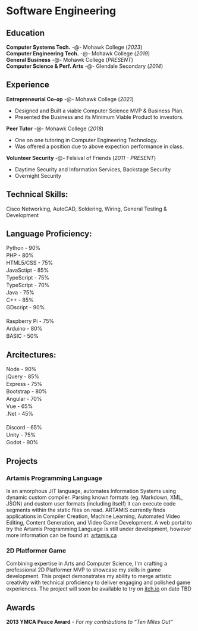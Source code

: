 <link rel="stylesheet" href="https://www.w3schools.com/w3css/4/w3.css">
<style> .bar { margin-bottom: 3px } </style>

# Software Engineering

## Education
**Computer Systems Tech.** -@- Mohawk College (_2023_)<br>
**Computer Engineering Tech.** -@- Mohawk College (_2019_)<br>
**General Business** -@- Mohawk College (_PRESENT_)<br>
**Computer Science & Perf. Arts** -@- Glendale Secondary (_2014_)<br>

## Experience
**Entrepreneurial Co-op** -@- Mohawk College (_2021_)
- Designed and Built a viable Computer Science MVP & Business Plan.
- Presented the Business and its Minimum Viable Product to investors.

**Peer Tutor** -@- Mohawk College (_2018_)
- One on one tutoring in Computer Engineering Technology.
- Was offered a position due to above expection performance in class.

**Volunteer Security** -@- Felsival of Friends (_2011 - PRESENT_)
- Daytime Security and Information Services, Backstage Security
- Overnight Security


## Technical Skills:
Cisco Networking, AutoCAD, Soldering, Wiring, General Testing & Development

## Language Proficiency:
<div class="w3-light-grey bar"><div class="w3-container w3-blue" style="width:90%">Python - 90%</div></div>
<div class="w3-light-grey bar"><div class="w3-container w3-blue" style="width:80%">PHP - 80%</div></div>
<div class="w3-light-grey bar"><div class="w3-container w3-blue" style="width:75%">HTML5/CSS - 75%</div></div>
<div class="w3-light-grey bar"><div class="w3-container w3-blue" style="width:85%">JavaSctipt - 85%</div></div>
<div class="w3-light-grey bar"><div class="w3-container w3-blue" style="width:75%">TypeScript - 75%</div></div>
<div class="w3-light-grey bar"><div class="w3-container w3-blue" style="width:70%">TypeScript - 70%</div></div>
<div class="w3-light-grey bar"><div class="w3-container w3-blue" style="width:75%">Java - 75%</div></div>
<div class="w3-light-grey bar"><div class="w3-container w3-blue" style="width:85%">C++ - 85%</div></div>
<div class="w3-light-grey bar"><div class="w3-container w3-blue" style="width:90%">GDscript - 90%</div></div>
<br>
<div class="w3-light-grey bar"><div class="w3-container w3-blue" style="width:75%">Raspberry Pi - 75%</div></div>
<div class="w3-light-grey bar"><div class="w3-container w3-blue" style="width:80%">Arduino - 80%</div></div>
<div class="w3-light-grey bar"><div class="w3-container w3-blue" style="width:50%">BASIC - 50%</div></div>

## Arcitectures:
<div class="w3-light-grey bar"><div class="w3-container w3-blue" style="width:90%">Node - 90%</div></div>
<div class="w3-light-grey bar"><div class="w3-container w3-blue" style="width:85%">jQuery - 85%</div></div>
<div class="w3-light-grey bar"><div class="w3-container w3-blue" style="width:75%">Express - 75%</div></div>
<div class="w3-light-grey bar"><div class="w3-container w3-blue" style="width:80%">Bootstrap - 80%</div></div>
<div class="w3-light-grey bar"><div class="w3-container w3-blue" style="width:70%">Angular - 70%</div></div>
<div class="w3-light-grey bar"><div class="w3-container w3-blue" style="width:65%">Vue - 65%</div></div>
<div class="w3-light-grey bar"><div class="w3-container w3-blue" style="width:45%">.Net - 45%</div></div>
<br/>
<div class="w3-light-grey bar"><div class="w3-container w3-blue" style="width:65%">Discord - 65%</div></div>
<div class="w3-light-grey bar"><div class="w3-container w3-blue" style="width:75%">Unity - 75%</div></div>
<div class="w3-light-grey bar"><div class="w3-container w3-blue" style="width:85%">Godot - 90%</div></div>




## Projects
### Artamis Programming Language
Is an amorphous JIT language, automates Information Systems using dynamic custom compiler. Parsing known formats (eg. Markdown, XML, JSON) and custom user formats (including itself) it can execute code segments within the static files on read. ARTAMIS currently finds applications in Compiler Creation, Machine Learning, Automated Video Editing, Content Generation, and Video Game Development.
A web portal to try the Artamis Programming Language is still under development, however more information can be found at: [artamis.ca](https://artamis.ca/about/artamis)

### 2D Platformer Game
Combining expertise in Arts and Computer Science, I'm crafting a professional 2D Platformer MVP to showcase my skills in game development. This project demonstrates my ability to merge artistic creativity with technical proficiency to deliver engaging and polished game experiences. The project will soon be available to try on [itch.io](https://itch.io) on date TBD

## Awards
**2013 YMCA Peace Award** - _For my contributions to “Ten Miles Out”_

